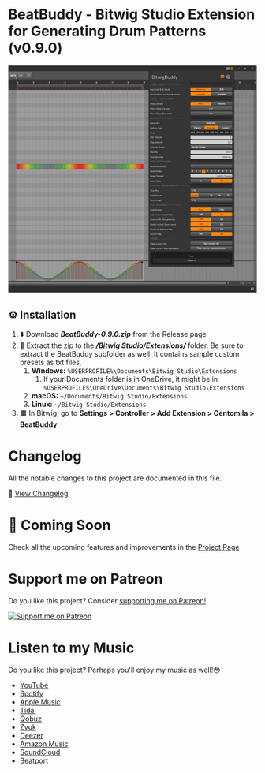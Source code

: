 # BeatBuddy - Bitwig Studio Extension for Generating Drum Patterns (v0.9.0)

[![Screenshot v0.9.7](image.png)](image.png)

## ⚙️ Installation

1. ⬇️ Download **_BeatBuddy-0.9.0.zip_** from the Release page
2. 📂 Extract the zip to the **_/Bitwig Studio/Extensions/_** folder. Be sure to extract the BeatBuddy subfolder as well. It contains sample custom presets as txt files.
   1. **Windows:** `%USERPROFILE%\Documents\Bitwig Studio\Extensions`
      1. If your Documents folder is in OneDrive, it might be in `%USERPROFILE%\OneDrive\Documents\Bitwig Studio\Extensions`
   2. **macOS:** `~/Documents/Bitwig Studio/Extensions`
   3. **Linux:** `~/Bitwig Studio/Extensions`
3. 🟧 In Bitwig, go to **Settings > Controller > Add Extension > Centomila > BeatBuddy**  


# Changelog

All the notable changes to this project are documented in this file.

📃 [View Changelog](CHANGELOG)

# 🚀 Coming Soon

Check all the upcoming features and improvements in the [Project Page](https://github.com/users/centomila/projects/3)

# Support me on Patreon

Do you like this project? Consider [supporting me on Patreon!](https://www.patreon.com/centomila)

[![Support me on Patreon](https://centomila.com/images/Patreon-Wordmark.png)](https://www.patreon.com/centomila)

# Listen to my Music

Do you like this project? Perhaps you'll enjoy my music as well!😳

- [YouTube](https://www.youtube.com/@centomila) 
- [Spotify](https://open.spotify.com/artist/6bdrEk5R3Ic7nZUufyUfsE)
- [Apple Music](https://music.apple.com/us/artist/centomila/962423083)
- [Tidal](https://tidal.com/browse/artist/32065687/)
- [Qobuz](https://play.qobuz.com/artist/24750477)
- [Zvuk](https://zvuk.com/artist/3300399)
- [Deezer](https://www.deezer.com/artist/7463204)
- [Amazon Music](https://music.amazon.com/artists/B0B12FQRKF/centomila)
- [SoundCloud](https://soundcloud.com/centomila)
- [Beatport](https://www.beatport.com/artist/centomila/1136112)